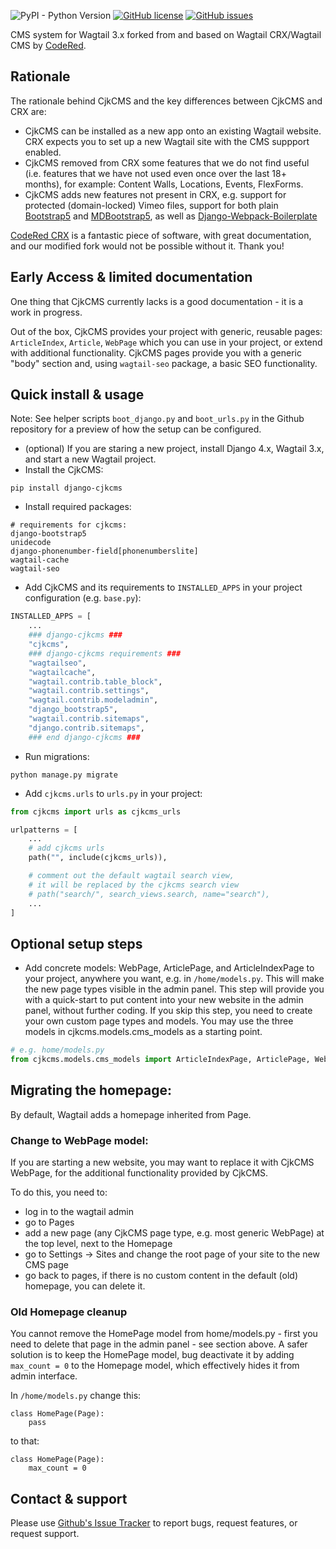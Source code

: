 ![PyPI - Python Version](https://img.shields.io/pypi/pyversions/django-cjkcms)
[![GitHub license](https://img.shields.io/github/license/cjkpl/django-cjkcms)](https://github.com/cjkpl/django-cjkcms/blob/main/LICENSE)
[![GitHub issues](https://img.shields.io/github/issues/cjkpl/django-cjkcms)](https://github.com/cjkpl/django-cjkcms/issues) 

CMS system for Wagtail 3.x forked from and based on Wagtail CRX/Wagtail CMS by [CodeRed](https://docs.coderedcorp.com/wagtail-crx/).

## Rationale

The rationale behind CjkCMS and the key differences between CjkCMS and CRX are:
- CjkCMS can be installed as a new app onto an existing Wagtail website. CRX expects you to set up a new Wagtail site with the CMS suppport enabled.
- CjkCMS removed from CRX some features that we do not find useful (i.e. features that we have not used even once over the last 18+ months), for example: Content Walls, Locations, Events, FlexForms.
- CjkCMS adds new features not present in CRX, e.g. support for protected (domain-locked) Vimeo files, support for both plain [Bootstrap5](https://getbootstrap.com/) and [MDBootstrap5](https://mdbootstrap.com/), as well as [Django-Webpack-Boilerplate](https://github.com/AccordBox/python-webpack-boilerplate)

[CodeRed CRX](https://docs.coderedcorp.com/wagtail-crx/) is a fantastic piece of software, with great documentation, and our modified fork would not be possible without it. Thank you! 

## Early Access & limited documentation

One thing that CjkCMS currently lacks is a good documentation - it is a work in progress.

Out of the box, CjkCMS provides your project with generic, reusable pages:
`ArticleIndex`, `Article`, `WebPage` which you can use in your project, or extend with additional functionality. CjkCMS pages provide you with a generic "body" section and, using ```wagtail-seo``` package, a basic SEO functionality.

## Quick install & usage
Note: See helper scripts ```boot_django.py``` and ```boot_urls.py``` in the Github repository for a preview of how the setup can be configured.

* (optional) If you are staring a new project, install Django 4.x, Wagtail 3.x, and start a new Wagtail project.
* Install the CjkCMS:
```
pip install django-cjkcms
```
* Install required packages:
```
# requirements for cjkcms:
django-bootstrap5
unidecode
django-phonenumber-field[phonenumberslite]
wagtail-cache
wagtail-seo
```
* Add CjkCMS and its requirements to ```INSTALLED_APPS``` in your project configuration (e.g. ```base.py```):
```python
INSTALLED_APPS = [
    ...
    ### django-cjkcms ###
    "cjkcms",
    ### django-cjkcms requirements ###
    "wagtailseo",
    "wagtailcache",
    "wagtail.contrib.table_block",
    "wagtail.contrib.settings",
    "wagtail.contrib.modeladmin",
    "django_bootstrap5",
    "wagtail.contrib.sitemaps",
    "django.contrib.sitemaps",
    ### end django-cjkcms ###
```
* Run migrations:
```
python manage.py migrate
```
* Add ```cjkcms.urls``` to ```urls.py``` in your project:
```python
from cjkcms import urls as cjkcms_urls

urlpatterns = [
    ...
    # add cjkcms urls
    path("", include(cjkcms_urls)),

    # comment out the default wagtail search view,
    # it will be replaced by the cjkcms search view
    # path("search/", search_views.search, name="search"),
    ...
]
```

## Optional setup steps

* Add concrete models: WebPage, ArticlePage, and ArticleIndexPage to your project, anywhere you want, e.g. 
in ```/home/models.py```. This will make the new page types visible in the admin panel. 
This step will provide you with a quick-start to put content into your new website in the admin panel, without further coding. If you skip this step, you need to create your own custom page types and models. You may use the three models in cjkcms.models.cms_models as a starting point. 
```python
# e.g. home/models.py
from cjkcms.models.cms_models import ArticleIndexPage, ArticlePage, WebPage
```

## Migrating the homepage: 

By default, Wagtail adds a homepage inherited from Page. 

### Change to WebPage model:

If you are starting a new website, you may want to replace it with CjkCMS WebPage, for the additional functionality provided by CjkCMS. 

To do this, you need to:
- log in to the wagtail admin
- go to Pages
- add a new page (any CjkCMS page type, e.g. most generic WebPage) at the top level, next to the Homepage
- go to Settings -> Sites and change the root page of your site to the new CMS page
- go back to pages, if there is no custom content in the default (old) homepage, you can delete it.

### Old Homepage cleanup

You cannot remove the HomePage model from home/models.py - first you need to delete that page in the admin panel - see section above. A safer solution is to keep the HomePage model, bug deactivate it by adding `max_count = 0` to the Homepage model, which effectively hides it from admin interface.

In `/home/models.py` change this:

```
class HomePage(Page):
    pass
```

to that:

```
class HomePage(Page):
    max_count = 0
```

## Contact & support
Please use [Github's Issue Tracker](https://github.com/cjkpl/django-cjkcms/issues) to report bugs, request features, or request support.